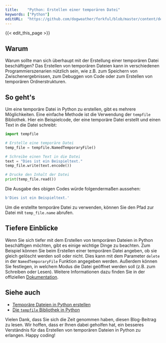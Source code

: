 ```yaml
---
title:    "Python: Erstellen einer temporären Datei"
keywords: ["Python"]
editURL:  "https://github.com/dogweather/forkful/blob/master/content/de/python/creating-a-temporary-file.md"
---
```


{{< edit_this_page >}}

## Warum

Warum sollte man sich überhaupt mit der Erstellung einer temporären Datei beschäftigen? Das Erstellen von temporären Dateien kann in verschiedenen Programmierszenarien nützlich sein, wie z.B. zum Speichern von Zwischenergebnissen, zum Debuggen von Code oder zum Erstellen von temporären Ordnerstrukturen.

## So geht's

Um eine temporäre Datei in Python zu erstellen, gibt es mehrere Möglichkeiten. Eine einfache Methode ist die Verwendung der `tempfile` Bibliothek. Hier ein Beispielcode, der eine temporäre Datei erstellt und einen Text in die Datei schreibt:

```Python
import tempfile

# Erstelle eine temporäre Datei
temp_file = tempfile.NamedTemporaryFile()

# Schreibe einen Text in die Datei
text = "Dies ist ein Beispieltext."
temp_file.write(text.encode())

# Drucke den Inhalt der Datei
print(temp_file.read())
```

Die Ausgabe des obigen Codes würde folgendermaßen aussehen:

```Python
b'Dies ist ein Beispieltext.'
```

Um die erstellte temporäre Datei zu verwenden, können Sie den Pfad zur Datei mit `temp_file.name` abrufen.

## Tiefere Einblicke

Wenn Sie sich tiefer mit dem Erstellen von temporären Dateien in Python beschäftigen möchten, gibt es einige wichtige Dinge zu beachten. Zum Beispiel können Sie beim Erstellen einer temporären Datei angeben, ob sie gleich gelöscht werden soll oder nicht. Dies kann mit dem Parameter `delete` in der `NamedTemporaryFile` Funktion angegeben werden. Außerdem können Sie festlegen, in welchem Modus die Datei geöffnet werden soll (z.B. zum Schreiben oder Lesen). Weitere Informationen dazu finden Sie in der offiziellen [Dokumentation](https://docs.python.org/3/library/tempfile.html).

## Siehe auch

- [Temporäre Dateien in Python erstellen](https://www.tutorialspoint.com/create-temporary-file-in-python)
- [Die `tempfile` Bibliothek in Python](https://www.geeksforgeeks.org/tempfile-in-python/)

Vielen Dank, dass Sie sich die Zeit genommen haben, diesen Blog-Beitrag zu lesen. Wir hoffen, dass er Ihnen dabei geholfen hat, ein besseres Verständnis für das Erstellen von temporären Dateien in Python zu erlangen. Happy coding!